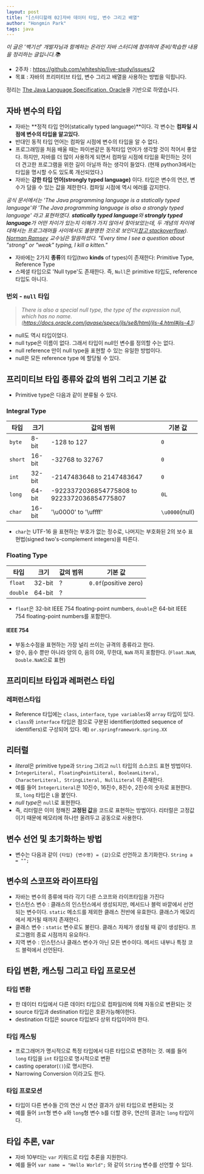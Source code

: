 ```yaml
---
layout: post
title: "[스터디할래 02]자바 데이터 타입, 변수 그리고 배열"
author: "Hongmin Park"
tags: java
---
```

*이 글은 '백기선' 개발자님과 함께하는 온라인 자바 스터디에 참여하여 준비/학습한 내용을 정리하는 글입니다.📚*
- 2주차 : https://github.com/whiteship/live-study/issues/2
- 목표 : 자바의 프리미티브 타입, 변수 그리고 배열을 사용하는 방법을 익힙니다.

정리는 [The Java Language Specification, Oracle](https://docs.oracle.com/javase/specs/jls/se8/html/index.html)을 기반으로 하였습니다.


## 자바 변수의 타입
- 자바는 **정적 타입 언어(statically typed language)**이다. 각 변수는 __컴파일 시점에 변수의 타입을 알고있다.__
- 반대인 동적 타입 언어는 컴파일 시점에 변수의 타입을 알 수 없다.
- 프로그래밍을 처음 배울 때는 파이썬같은 동적타입 언어가 생각할 것이 적어서 좋았다. 하지만, 자바를 더 많이 사용하게 되면서 컴파일 시점에 타입을 확인하는 것이 더 견고한 프로그램을 위한 길이 아닐까 하는 생각이 들었다. 
(현재 python3에서는 타입을 명시할 수도 있도록 개선되었다.)
- 자바는 **강한 타입 언어(strongly typed language)** 이다. 타입은 변수의 연산, 변수가 담을 수 있는 값을 제한한다. 컴파일 시점에 역시 에러를 감지한다. 

*공식 문서에서는 'The Java programming language is a statically typed language'와 'The Java programming language is also a strongly typed language' 라고 표현하였다. **statically typed language**와 **strongly typed language**가 어떤 차이가 있는지 이해가 가지 않아서 찾아보았는데, 두 개념의 차이에 대해서는 프로그래머들 사이에서도 불분명한 것으로 보인다([참고 stackoverflow](https://stackoverflow.com/questions/2351190/static-dynamic-vs-strong-weak)). [Norman Ramsey](https://www.cs.tufts.edu/~nr/) 교수님은 말씀하셨다. "Every time I see a question about "strong" or "weak" typing, I kill a kitten."*

- 자바에는 2가지 **종류**의 타입(two **kinds** of types)이 존재한다: Primitive Type, Reference Type
- 스페셜 타입으로 'Null type'도 존재한다. 즉, `Null`은 primitive 타입도, reference 타입도 아니다. 

### 번외 - `null` 타입
> *There is also a special null type, the type of the expression null, which has no name.(https://docs.oracle.com/javase/specs/jls/se8/html/jls-4.html#jls-4.1)*

- null도 역시 타입이었다. 
- null type은 이름이 없다. 그래서 타입이 null인 변수를 정의할 수는 없다. 
- null reference 만이 null type을 표현할 수 있는 유일한 방법이다. 
- null은 모든 reference type 에 할당될 수 있다. 	

## 프리미티브 타입 종류와 값의 범위 그리고 기본 값
- Primitive type은 다음과 같이 분류될 수 있다. 

### Integral Type
| 타입 | 크기 | 값의 범위 | 기본 값 |
| --- | --- | --- | --- |
| `byte` | 8-bit | -128 to 127 | `0` |
| `short` | 16-bit | -32768 to 32767 | `0` |
| `int` | 32-bit | -2147483648 to 2147483647 | `0` |
| `long` | 64-bit | -9223372036854775808 to 9223372036854775807 | `0L` |
| `char` | 16-bit | '\u0000' to '\uffff' | `\u0000`(null) |

- `char`는 UTF-16 을 표현하는 부호가 없는 정수로, 나머지는 부호화된 2의 보수 표현법(signed two's-complement integers)을 따른다. 

### Floating Type
| 타입 | 크기 | 값의 범위 | 기본 값 |
| --- | --- | --- | --- |
| `float` | 32-bit | ? | `0.0f`(positive zero) |
| `double` | 64-bit | ?  | | `0.0d`(positive zero) |

- `float`은 32-bit IEEE 754 floating-point numbers, `double`은  64-bit IEEE 754 floating-point numbers를 포함한다.

#### IEEE 754
- 부동소수점을 표현하는 가장 널리 쓰이는 규격의 종류라고 한다. 
- 양수, 음수 뿐만 아니라 양의 0, 음의 0와, 무한대, `NaN` 까지 포함한다. (`Float.NaN`, `Double.NaN`으로 표현)

## 프리미티브 타입과 레퍼런스 타입
### 레퍼런스타입
- Reference 타입에는 `class`, `interface`, `type variables`와 `array` 타입이 있다. 
- `class`와 `interface` 타입은 점으로 구분된 identifier(dotted sequence of identifiers)로 구성되어 있다. 예) `or.springframework.spring.XX`

## 리터럴
- *literal*은 primitive type과 `String` 그리고 `null` 타입의 소스코드 표현 방법이다. 
- `IntegerLiteral, FloatingPointLiteral, BooleanLiteral, CharacterLiteral, StringLiteral, NullLiteral` 이 존재한다.
- 예를 들어 `IntegerLiteral`은 10진수, 16진수, 8진수, 2진수의 숫자로 표현한다. 또, `long` 타입은 `L`을 붙인다. 
- *null type*은 `null`로 표현한다.
- 즉, 리터럴은 이미 정해진 **고정된 값**을 코드로 표현하는 방법이다. 리터럴은 고정값이기 때문에 메모리에 하나만 올려두고 공동으로 사용한다. 

## 변수 선언 및 초기화하는 방법
- 변수는 다음과 같이 `{타입} {변수명} = {값}`으로 선언하고 초기화한다. 
`String a = "";`

## 변수의 스코프와 라이프타임
- 자바는 변수의 종류에 따라 각기 다른 스코프와 라이프타임을 가진다
- 인스턴스 변수 : 클래스의 인스턴스에서 생성되지만, 메서드나 블럭 바깥에서 선언되는 변수이다. `static` 메소드를 제외한 클래스 전반에 유효한다. 클래스가 메모리에서 제거될 때까지 존재한다.
- 클래스 변수 : `static` 변수로도 불린다. 클래스 자체가 생성될 때 같이 생성된다. 프로그램의 종료 시점까지 유요하다. 
- 지역 변수 : 인스턴스나 클래스 변수가 아닌 모든 변수이다. 메서드 내부나 특정 코드 블럭에서 선언된다. 

## 타입 변환, 캐스팅 그리고 타입 프로모션
### 타입 변환
- 한 데이터 타입에서 다른 데이터 타입으로 컴파일러에 의해 자동으로 변환되는 것
- source 타입과 destination 타입은 호환가능해야한다.
- destination 타입은 source 타입보다 상위 타입이어야 한다. 

### 타입 캐스팅
- 프로그래머가 명시적으로 특정 타입에서 다른 타입으로 변경하는 것. 예를 들어 `long` 타입을 `int` 타입으로 명시적으로 변환
- casting operator(`()`)로 명시한다. 
- Narrowing Conversion 이라고도 한다.  

### 타입 프로모션
- 타입이 다른 변수들 간의 연산 시 연산 결과가 상위 타입으로 변환되는 것
- 예를 들어 `int`형 변수 `a`와 `long`형 변수 `b`를 더할 경우, 연산의 결과는 `long` 타입이다. 

## 타입 추론, var
- 자바 10부터는 `var` 키워드로 타입 추론을 지원한다. 
- 예를 들어 `var name = "Hello World";` 와 같이 `String` 변수를 선언할 수 있다. 
